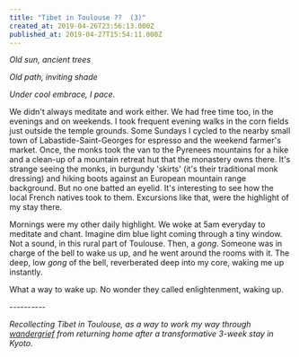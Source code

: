 ```yaml
---
title: "Tibet in Toulouse ??  (3)"
created_at: 2019-04-26T23:56:13.000Z
published_at: 2019-04-27T15:54:11.000Z
---
```

_Old sun, ancient trees_

_Old path, inviting shade_

_Under cool embrace, I pace._

  

We didn't always meditate and work either. We had free time too, in the evenings and on weekends. I took frequent evening walks in the corn fields just outside the temple grounds. Some Sundays I cycled to the nearby small town of Labastide-Saint-Georges for espresso and the weekend farmer's market. Once, the monks took the van to the Pyrenees mountains for a hike and a clean-up of a mountain retreat hut that the monastery owns there. It's strange seeing the monks, in burgundy 'skirts' (it's their traditional monk dressing) and hiking boots against an European mountain range background. But no one batted an eyelid. It's interesting to see how the local French natives took to them. Excursions like that, were the highlight of my stay there.

  

Mornings were my other daily highlight. We woke at 5am everyday to meditate and chant. Imagine dim blue light coming through a tiny window. Not a sound, in this rural part of Toulouse. Then, a _gong_. Someone was in charge of the bell to wake us up, and he went around the rooms with it. The deep, low _gong_ of the bell, reverberated deep into my core, waking me up instantly.

  

What a way to wake up. No wonder they called enlightenment, waking up.

  

\----------

  

_Recollecting Tibet in Toulouse, as a way to work my way through [wandergrief](https://200wad.com/words/wandergrief-the-aftermath-of-wanderlust-151075cb72d6a938c5) from returning home after a transformative 3-week stay in Kyoto._
